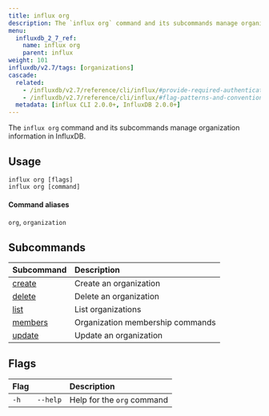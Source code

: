 ```yaml
---
title: influx org
description: The `influx org` command and its subcommands manage organization information in InfluxDB.
menu:
  influxdb_2_7_ref:
    name: influx org
    parent: influx
weight: 101
influxdb/v2.7/tags: [organizations]
cascade:
  related:
    - /influxdb/v2.7/reference/cli/influx/#provide-required-authentication-credentials, influx CLI—Provide required authentication credentials
    - /influxdb/v2.7/reference/cli/influx/#flag-patterns-and-conventions, influx CLI—Flag patterns and conventions
  metadata: [influx CLI 2.0.0+, InfluxDB 2.0.0+]
---
```


The `influx org` command and its subcommands manage organization information in InfluxDB.

## Usage
```
influx org [flags]
influx org [command]
```

#### Command aliases
`org`, `organization`

## Subcommands
| Subcommand                                                 | Description                      |
|:----------                                                 |:-----------                      |
| [create](/influxdb/v2.7/reference/cli/influx/org/create)   | Create an organization           |
| [delete](/influxdb/v2.7/reference/cli/influx/org/delete)   | Delete an organization           |
| [list](/influxdb/v2.7/reference/cli/influx/org/list)       | List organizations               |
| [members](/influxdb/v2.7/reference/cli/influx/org/members) | Organization membership commands |
| [update](/influxdb/v2.7/reference/cli/influx/org/update)   | Update an organization           |

## Flags
| Flag |          | Description                |
|:---- |:---      |:-----------                |
| `-h` | `--help` | Help for the `org` command |
